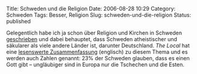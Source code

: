 Title: Schweden und die Religion
Date: 2006-08-28 10:29
Category: Schweden
Tags: Besser, Religion
Slug: schweden-und-die-religion
Status: published

Gelegentlich habe ich ja schon über Religion und Kirchen in Schweden
[geschrieben](http://www.fiket.de/tag/religion) und dabei behauptet,
dass Schweden atheistischer und säkularer als viele andere Länder ist,
darunter Deutschland. *The Local* hat eine [lesenswerte
Zusammenfassung](http://www.thelocal.se/article.php?ID=4579&date=20060811)
(englisch) zu diesem Thema und es werden auch Zahlen genannt: 23% der
Schweden glauben, dass es einen Gott gibt – ungläubiger sind in Europa
nur die Tschechen und die Esten.


